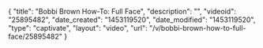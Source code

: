 {
    "title": "Bobbi Brown How-To: Full Face",
    "description": "",
    "videoid": "25895482",
    "date_created": "1453119520",
    "date_modified": "1453119520",
    "type": "captivate",
    "layout": "video",
    "url": "\/v\/bobbi-brown-how-to-full-face\/25895482"
}